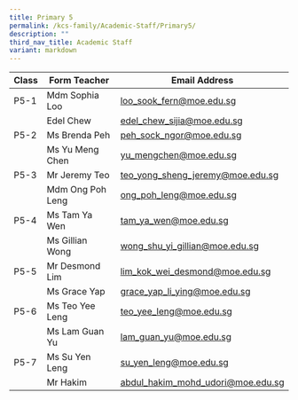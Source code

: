 ```yaml
---
title: Primary 5
permalink: /kcs-family/Academic-Staff/Primary5/
description: ""
third_nav_title: Academic Staff
variant: markdown
---
```

| Class | Form Teacher | Email Address |
| -------- | -------- | -------- |
| P5-1     | Mdm Sophia Loo     | loo_sook_fern@moe.edu.sg     |
|      |    Edel Chew  |  edel_chew_sijia@moe.edu.sg    |
| P5-2     | Ms Brenda Peh    | peh_sock_ngor@moe.edu.sg     |
|      | Ms Yu Meng Chen     | yu_mengchen@moe.edu.sg     |
| P5-3     | Mr Jeremy Teo     | teo_yong_sheng_jeremy@moe.edu.sg     |
|      | Mdm Ong Poh Leng     | ong_poh_leng@moe.edu.sg     |
| P5-4     | Ms Tam Ya Wen     | tam_ya_wen@moe.edu.sg     |
|      | Ms Gillian Wong     | wong_shu_yi_gillian@moe.edu.sg     |
| P5-5     | Mr Desmond Lim     | lim_kok_wei_desmond@moe.edu.sg     |
|      | Ms Grace Yap     | grace_yap_li_ying@moe.edu.sg     |
| P5-6     | Ms Teo Yee Leng     | teo_yee_leng@moe.edu.sg     |
|      | Ms Lam Guan Yu     | lam_guan_yu@moe.edu.sg     |
| P5-7  | Ms Su Yen Leng     | su_yen_leng@moe.edu.sg     |
|      | Mr Hakim     | abdul_hakim_mohd_udori@moe.edu.sg     |